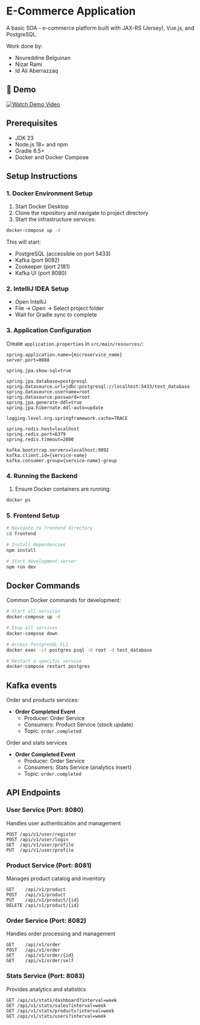 # E-Commerce Application

A basic SOA - e-commerce platform built with JAX-RS (Jersey), Vue.js, and PostgreSQL.

Work done by: 
- Noureddine Belguinan
- Nizar Rami
- Id Ali Aberrazzaq

## 🎥 Demo

[![Watch Demo Video](https://i.ibb.co/35g5KvVf/Screenshot-2025-02-01-at-22-49-32.png)](https://www.loom.com/share/497302b5e3044290aa7984e9df769819)


## Prerequisites

- JDK 23
- Node.js 18+ and npm
- Gradle 8.5+
- Docker and Docker Compose

## Setup Instructions

### 1. Docker Environment Setup
1. Start Docker Desktop
2. Clone the repository and navigate to project directory
3. Start the infrastructure services:
```bash
docker-compose up -d
```

This will start:
- PostgreSQL (accessible on port 5433)
- Kafka (port 9092)
- Zookeeper (port 2181)
- Kafka UI (port 8080)

### 2. IntelliJ IDEA Setup
- Open IntelliJ
- File → Open → Select project folder
- Wait for Gradle sync to complete

### 3. Application Configuration

Create `application.properties` in `src/main/resources/`:
```properties
spring.application.name={microservice_name}
server.port=8088

spring.jpa.show-sql=true

spring.jpa.database=postgresql
spring.datasource.url=jdbc:postgresql://localhost:5433/test_database
spring.datasource.username=root
spring.datasource.password=root
spring.jpa.generate-ddl=true
spring.jpa.hibernate.ddl-auto=update

logging.level.org.springframework.cache=TRACE

spring.redis.host=localhost
spring.redis.port=6379
spring.redis.timeout=2000

kafka.bootstrap.servers=localhost:9092
kafka.client.id={service-name}
kafka.consumer.group={service-name}-group
```

### 4. Running the Backend
1. Ensure Docker containers are running:
```bash
docker ps
```

### 5. Frontend Setup
```bash
# Navigate to frontend directory
cd frontend

# Install dependencies
npm install

# Start development server
npm run dev
```

## Docker Commands

Common Docker commands for development:

```bash
# Start all services
docker-compose up -d

# Stop all services
docker-compose down

# Access PostgreSQL CLI
docker exec -it postgres psql -U root -d test_database

# Restart a specific service
docker-compose restart postgres
```

## Kafka events

Order and products services:

- **Order Completed Event**
  - Producer: Order Service
  - Consumers: Product Service (stock update)
  - Topic: `order.completed`

Order and stats services

- **Order Completed Event**
  - Producer: Order Service
  - Consumers: Stats Service (analytics insert)
  - Topic: `order.completed`

## API Endpoints

### User Service (Port: 8080)
Handles user authentication and management
```http
POST /api/v1/user/register
POST /api/v1/user/login
GET  /api/v1/user/profile
PUT  /api/v1/user/profile
```

### Product Service (Port: 8081)
Manages product catalog and inventory
```http
GET    /api/v1/product
POST   /api/v1/product
PUT    /api/v1/product/{id}
DELETE /api/v1/product/{id}
```

### Order Service (Port: 8082)
Handles order processing and management
```http
GET    /api/v1/order
POST   /api/v1/order
GET    /api/v1/order/{id}
GET    /api/v1/order/self
```

### Stats Service (Port: 8083)
Provides analytics and statistics
```http
GET /api/v1/stats/dashboard?interval=week
GET /api/v1/stats/sales?interval=week
GET /api/v1/stats/products?interval=week
GET /api/v1/stats/users?interval=week
```